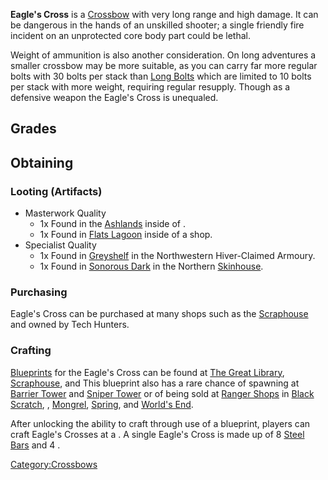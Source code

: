 **Eagle's Cross** is a [Crossbow](Crossbow_(Class).md "wikilink") with very
long range and high damage. It can be dangerous in the hands of an
unskilled shooter; a single friendly fire incident on an unprotected
core body part could be lethal.

Weight of ammunition is also another consideration. On long adventures a
smaller crossbow may be more suitable, as you can carry far more regular
bolts with 30 bolts per stack than [Long Bolts](Bolts_Longs.md "wikilink")
which are limited to 10 bolts per stack with more weight, requiring
regular resupply. Though as a defensive weapon the Eagle's Cross is
unequaled.

## Grades

## Obtaining

### Looting (Artifacts)

- Masterwork Quality
  - 1x Found in the [Ashlands](Ashlands.md "wikilink") inside of [](Ashland_Dome_II.md).
  - 1x Found in [Flats Lagoon](Flats_Lagoon.md "wikilink") inside of a
    shop.
- Specialist Quality
  - 1x Found in [Greyshelf](Greyshelf.md "wikilink") in the Northwestern
    Hiver-Claimed Armoury.
  - 1x Found in [Sonorous Dark](Sonorous_Dark.md "wikilink") in the
    Northern [Skinhouse](Skinhouse.md "wikilink").

### Purchasing

Eagle's Cross can be purchased at many shops such as the
[Scraphouse](Scraphouse.md "wikilink") and [](Ranger_Shop.md) owned by Tech Hunters.

### Crafting

[Blueprints](Blueprints.md "wikilink") for the Eagle's Cross can be found
at [The Great Library](The_Great_Library.md "wikilink"),
[Scraphouse](Scraphouse.md "wikilink"), and [](Cat-Lon's_Exile.md) This blueprint also has a rare
chance of spawning at [Barrier Tower](Barrier_Tower.md "wikilink") and
[Sniper Tower](Sniper_Tower.md "wikilink") or of being sold at [](02%20-%20Projects%20&%20Wikis/Kenshi/Kenshi%20Wiki/Kenshi%20Wiki%20Template/Tech_Hunters.md) [Ranger Shops](Ranger_Shop.md "wikilink")
in [Black Scratch](Black_Scratch.md "wikilink"), [](Flats_Lagoon.md), [Mongrel](Mongrel.md "wikilink"),
[Spring](Spring.md "wikilink"), and [World's End](World's_End.md "wikilink").

After unlocking the ability to craft through use of a blueprint, players
can craft Eagle's Crosses at a [](Crossbow_Crafting_Bench.md). A single Eagle's Cross is
made up of 8 [Steel Bars](Steel_Bars.md "wikilink") and 4 [](Crossbow_Parts.md).

[Category:Crossbows](Category:Crossbows "wikilink")